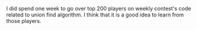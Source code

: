 I did spend one week to go over top 200 players on weekly contest's code related to union find algorithm. I think that it is a good idea to learn from those players. 
